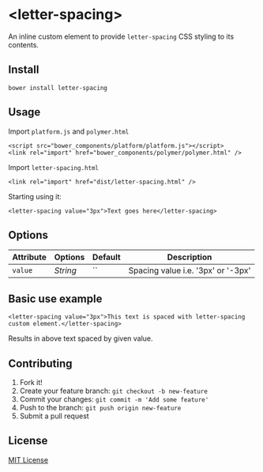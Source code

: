 # &lt;letter-spacing&gt;

An inline custom element to provide `letter-spacing` CSS styling to its contents.

## Install

```
bower install letter-spacing
```

## Usage

Import `platform.js` and `polymer.html`

```
<script src="bower_components/platform/platform.js"></script>
<link rel="import" href="bower_components/polymer/polymer.html" />
```

Import `letter-spacing.html`

```
<link rel="import" href="dist/letter-spacing.html" />
```

Starting using it:

```
<letter-spacing value="3px">Text goes here</letter-spacing>
```

## Options

Attribute  | Options                              | Default             | Description
---        | ---                                  | ---                 | ---
`value`   | *String*                             | ``                  | Spacing value i.e. '3px' or '-3px'

## Basic use example

```
<letter-spacing value="3px">This text is spaced with letter-spacing custom element.</letter-spacing>
```

Results in above text spaced by given value.

## Contributing

1. Fork it!
2. Create your feature branch: `git checkout -b new-feature`
3. Commit your changes: `git commit -m 'Add some feature'`
4. Push to the branch: `git push origin new-feature`
5. Submit a pull request

## License

[MIT License](http://opensource.org/licenses/MIT)